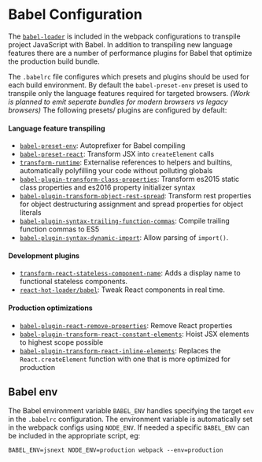 # Babel Configuration

The [`babel-loader`][babel-loader] is included in the webpack configurations to
transpile project JavaScript with Babel. In addition to transpiling new language
features there are a number of performance plugins for Babel that optimize the
production build bundle.

The `.babelrc` file configures which presets and plugins should be used for each
build environment. By default the `babel-preset-env` preset is used to transpile
only the language features required for targeted browsers. _(Work is planned to
emit seperate bundles for modern browsers vs legacy browsers)_ The following
presets/ plugins are configured by default:

#### Language feature transpiling

* [`babel-preset-env`][preset-env]: Autoprefixer for Babel compiling
* [`babel-preset-react`][preset-react]: Transform JSX into `createElement` calls
* [`transform-runtime`][runtime]: Externalise references to helpers and
  builtins, automatically polyfilling your code without polluting globals
* [`babel-plugin-transform-class-properties`][class-properties]: Transform
  es2015 static class properties and es2016 property initializer syntax
* [`babel-plugin-transform-object-rest-spread`][object-spread]: Transform rest
  properties for object destructuring assignment and spread properties for
  object literals
* [`babel-plugin-syntax-trailing-function-commas`][trailing-commas]: Compile
  trailing function commas to ES5
* [`babel-plugin-syntax-dynamic-import`][dynamic-import]: Allow parsing of
  `import()`.

#### Development plugins

* [`transform-react-stateless-component-name`][component-name]: Adds a display
  name to functional stateless components.
* [`react-hot-loader/babel`][hot-loader]: Tweak React components in real time.

#### Production optimizations

* [`babel-plugin-react-remove-properties`][remove-properties]: Remove React
  properties
* [`babel-plugin-transform-react-constant-elements`][constant-elems]: Hoist JSX
  elements to highest scope possible
* [`babel-plugin-transform-react-inline-elements`][inline-elems]: Replaces the
  `React.createElement` function with one that is more optimized for production

## Babel env

The Babel environment variable `BABEL_ENV` handles specifying the target `env`
in the `.babelrc` configuration. The environment variable is automatically set
in the webpack configs using `NODE_ENV`. If needed a specific `BABEL_ENV` can be
included in the appropriate script, eg:

```shell
BABEL_ENV=jsnext NODE_ENV=production webpack --env=production
```

<!-- Links -->

[babel-loader]: https://github.com/babel/babel-loader
[class-properties]: https://www.npmjs.com/package/babel-plugin-transform-class-properties
[component-name]: https://www.npmjs.com/package/babel-plugin-transform-react-stateless-component-name
[constant-elems]: https://www.npmjs.com/package/babel-plugin-transform-react-constant-elements
[dynamic-import]: https://www.npmjs.com/package/babel-plugin-syntax-dynamic-import
[hot-loader]: https://gaearon.github.io/react-hot-loader/
[inline-elems]: https://www.npmjs.com/package/babel-plugin-transform-react-inline-elements
[object-spread]: https://www.npmjs.com/package/babel-plugin-transform-object-rest-spread
[preset-env]: https://babeljs.io/docs/plugins/preset-env/
[preset-react]: https://babeljs.io/docs/plugins/preset-react/
[remove-properties]: https://www.npmjs.com/package/babel-plugin-react-remove-properties
[remove-props]: https://www.npmjs.com/package/babel-plugin-transform-react-remove-prop-types
[runtime]: https://babeljs.io/docs/plugins/transform-runtime/
[trailing-commas]: https://www.npmjs.com/package/babel-plugin-syntax-trailing-function-commas
